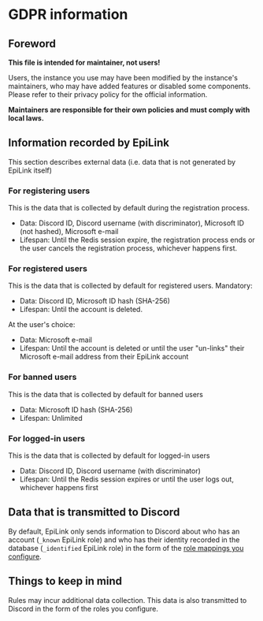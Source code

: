 # GDPR information

## Foreword

**This file is intended for maintainer, not users!**

Users, the instance you use may have been modified by the instance's maintainers, who may have added features or disabled some components. Please refer to their privacy policy for the official information.

**Maintainers are responsible for their own policies and must comply with local laws.**

## Information recorded by EpiLink

This section describes external data (i.e. data that is not generated by EpiLink itself)

### For registering users

This is the data that is collected by default during the registration process.

* Data: Discord ID, Discord username (with discriminator), Microsoft ID (not hashed), Microsoft e-mail
* Lifespan: Until the Redis session expire, the registration process ends or the user cancels the registration process, whichever happens first.

### For registered users

This is the data that is collected by default for registered users. Mandatory:

* Data: Discord ID, Microsoft ID hash (SHA-256)
* Lifespan: Until the account is deleted.

At the user's choice:

* Data: Microsoft e-mail
* Lifespan: Until the account is deleted or until the user "un-links" their Microsoft e-mail address from their EpiLink account

### For banned users

This is the data that is collected by default for banned users

* Data: Microsoft ID hash (SHA-256)
* Lifespan: Unlimited

### For logged-in users

This is the data that is collected by default for logged-in users

* Data: Discord ID, Discord username (with discriminator)
* Lifespan: Until the Redis session expires or until the user logs out, whichever happens first

## Data that is transmitted to Discord

By default, EpiLink only sends information to Discord about who has an account (`_known` EpiLink role) and who has their identity recorded in the database (`_identified` EpiLink role) in the form of the [role mappings you configure](MaintainerGuide.md#discord-server-configuration).

## Things to keep in mind

Rules may incur additional data collection. This data is also transmitted to Discord in the form of the roles you configure.